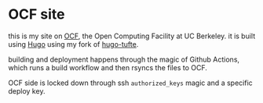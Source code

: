 # OCF site

this is my site on [OCF](https://ocf.berkeley.edu), the Open Computing Facility at UC Berkeley. it is built using [Hugo](https://gohugo.io/) using my fork of [hugo-tufte](https://github.com/loikein/hugo-tufte).

building and deployment happens through the magic of Github Actions, which runs a build workflow and then rsyncs the files to OCF.

OCF side is locked down through ssh `authorized_keys` magic and a specific deploy key.